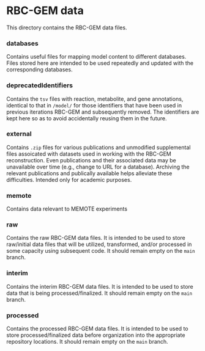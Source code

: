 # RBC-GEM data

This directory contains the RBC-GEM data files.

### databases
Contains useful files for mapping model content to different databases. Files stored here are intended to be used repeatedly and updated with the corresponding databases.

### deprecatedIdentifiers
Contains the `tsv` files with reaction, metabolite, and gene annotations, identical to that in `/model/` for those identifiers that have been used in previous iterations RBC-GEM and subsequently removed. The identifiers are kept here so as to avoid accidentally reusing them in the future.

### external
Contains `.zip` files for various publications and unmodified supplemental files assoicated with datasets used in working with the RBC-GEM reconstruction. Even publications and their associated data may be unavailable over time (e.g., change to URL for a database). Archiving the relevant publications and publically available helps alleviate these difficulties. Intended only for academic purposes.

### memote
Contains data relevant to MEMOTE experiments

### raw
Contains the raw RBC-GEM data files. It is intended to be used to store raw/initial data files that will be utilized, transformed, and/or processed in some capacity using subsequent code. It should remain empty on the `main` branch. 

### interim
Contains the interim RBC-GEM data files. It is intended to be used to store data that is being processed/finalized. It should remain empty on the `main` branch. 

### processed
Contains the processed RBC-GEM data files. It is intended to be used to store processed/finalized data before organization into the appropriate repository locations. It should remain empty on the `main` branch. 